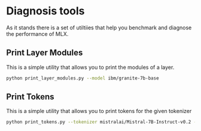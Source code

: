# Diagnosis tools
As it stands there is a set of utiltiies that help you benchmark and diagnose the performance of MLX.

## Print Layer Modules
This is a simple utility that allows you to print the modules of a layer.

```bash
python print_layer_modules.py --model ibm/granite-7b-base
```
    
## Print Tokens
This is a simple utility that allows you to print tokens for the given tokenizer

```bash
python print_tokens.py --tokenizer mistralai/Mistral-7B-Instruct-v0.2 --prompt "Who is Ada Lovelace?"
```
